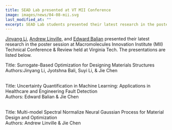 ```yaml
---
title: SEAD Lab presented at VT MII Conference
image: images/news/04-08-mii.svg
last_modified_at: ""
excerpt: SEAD Lab students presented their latest research in the poster session at Macromolecules Innovation Institute (MII) Technical Conference & Review.
---
```


[Jinyang Li](/members/jinyang-li.html), [Andrew Linville](/members/andrew-linville.html), and  [Edward Balian](/members/edward-balian.html) presented their latest research in the poster session at Macromolecules Innovation Institute (MII) Technical Conference & Review held at Virginia Tech. The presentations are listed below.


Title: Surrogate-Based Optimization for Designing Materials Structures<br>
Authors:Jinyang Li, Jyotshna Bali, Suyi Li, & Jie Chen <br><br>

Title: Uncertainty Quantification in Machine Learning: Applications in Healthcare and Engineering Fault Detection<br>
Authors: Edward Balian & Jie Chen<br><br>

Title: Multi-model Spectral Normalize Neural Gaussian Process for Material Design and Optimization<br>
Authors: Andrew Linville & Jie Chen

